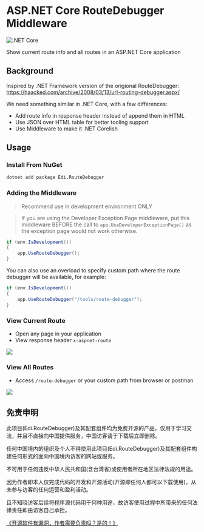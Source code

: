 # ASP.NET Core RouteDebugger Middleware

![.NET Core](https://github.com/EdiWang/AspNetCore-RouteDebuggerMiddleware/workflows/.NET%20Core/badge.svg)

Show current route info and all routes in an ASP.NET Core application

## Background

Inspired by .NET Framework version of the origional RouteDebugger: https://haacked.com/archive/2008/03/13/url-routing-debugger.aspx/

We need something similar in .NET Core, with a few differences:

- Add route info in response header instead of append them in HTML
- Use JSON over HTML table for better tooling support
- Use Middleware to make it .NET Corelish

## Usage

### Install From NuGet

```bash
dotnet add package Edi.RouteDebugger
```

### Adding the Middleware

> Recommend use in development environment ONLY

> If you are using the Developer Exception Page middleware, put this middleware BEFORE the call to `app.UseDeveloperExceptionPage()` as the exception page would not work otherwise.

```csharp
if (env.IsDevelopment())
{
    app.UseRouteDebugger();
}
```

You can also use an overload to specify custom path where the route debugger will be available, for example:

```csharp
if (env.IsDevelopment())
{
    app.UseRouteDebugger("/tools/route-debugger");
}
```

### View Current Route

- Open any page in your application
- View response header `x-aspnet-route`

![](https://raw.githubusercontent.com/EdiWang/AspNetCore-RouteDebuggerMiddleware/master/screenshot/Screenshot_1.png)

### View All Routes

- Access `/route-debugger` or your custom path from browser or postman

![](https://raw.githubusercontent.com/EdiWang/AspNetCore-RouteDebuggerMiddleware/master/screenshot/Screenshot_2.png)


## 免责申明

此项目(Edi.RouteDebugger)及其配套组件均为免费开源的产品，仅用于学习交流，并且不直接向中国提供服务，中国访客请于下载后立即删除。

任何中国境内的组织及个人不得使用此项目(Edi.RouteDebugger)及其配套组件构建任何形式的面向中国境内访客的网站或服务。

不可用于任何违反中华人民共和国(含台湾省)或使用者所在地区法律法规的用途。

因为作者即本人仅完成代码的开发和开源活动(开源即任何人都可以下载使用)，从未参与访客的任何运营和盈利活动。

且不知晓访客后续将程序源代码用于何种用途，故访客使用过程中所带来的任何法律责任即由访客自己承担。

[《开源软件有漏洞，作者需要负责吗？是的！》](https://go.edi.wang/aka/os251)